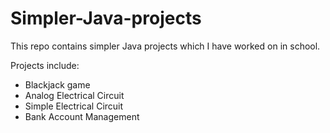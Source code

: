 # Simpler-Java-projects

This repo contains simpler Java projects which I have worked on in school.

Projects include:
- Blackjack game
- Analog Electrical Circuit
- Simple Electrical Circuit
- Bank Account Management
